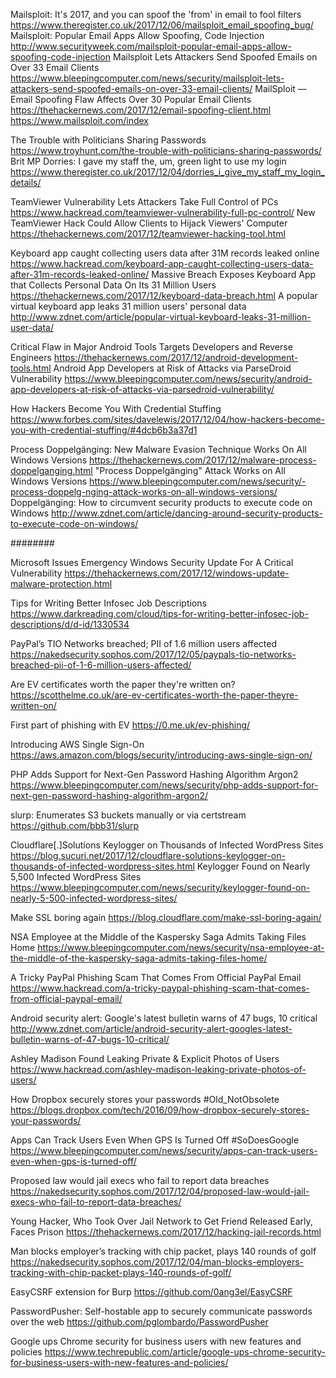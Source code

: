 Mailsploit: It's 2017, and you can spoof the 'from' in email to fool filters
https://www.theregister.co.uk/2017/12/06/mailsploit_email_spoofing_bug/
Mailsploit: Popular Email Apps Allow Spoofing, Code Injection
http://www.securityweek.com/mailsploit-popular-email-apps-allow-spoofing-code-injection
Mailsploit Lets Attackers Send Spoofed Emails on Over 33 Email Clients
https://www.bleepingcomputer.com/news/security/mailsploit-lets-attackers-send-spoofed-emails-on-over-33-email-clients/
MailSploit — Email Spoofing Flaw Affects Over 30 Popular Email Clients
https://thehackernews.com/2017/12/email-spoofing-client.html
https://www.mailsploit.com/index

The Trouble with Politicians Sharing Passwords
https://www.troyhunt.com/the-trouble-with-politicians-sharing-passwords/
Brit MP Dorries: I gave my staff the, um, green light to use my login
https://www.theregister.co.uk/2017/12/04/dorries_i_give_my_staff_my_login_details/


TeamViewer Vulnerability Lets Attackers Take Full Control of PCs
https://www.hackread.com/teamviewer-vulnerability-full-pc-control/
New TeamViewer Hack Could Allow Clients to Hijack Viewers' Computer
https://thehackernews.com/2017/12/teamviewer-hacking-tool.html


Keyboard app caught collecting users data after 31M records leaked online
https://www.hackread.com/keyboard-app-caught-collecting-users-data-after-31m-records-leaked-online/
Massive Breach Exposes Keyboard App that Collects Personal Data On Its 31 Million Users
https://thehackernews.com/2017/12/keyboard-data-breach.html
A popular virtual keyboard app leaks 31 million users' personal data
http://www.zdnet.com/article/popular-virtual-keyboard-leaks-31-million-user-data/


Critical Flaw in Major Android Tools Targets Developers and Reverse Engineers
https://thehackernews.com/2017/12/android-development-tools.html
Android App Developers at Risk of Attacks via ParseDroid Vulnerability
https://www.bleepingcomputer.com/news/security/android-app-developers-at-risk-of-attacks-via-parsedroid-vulnerability/






How Hackers Become You With Credential Stuffing
https://www.forbes.com/sites/davelewis/2017/12/04/how-hackers-become-you-with-credential-stuffing/#4dcb6b3a37d1



Process Doppelgänging: New Malware Evasion Technique Works On All Windows Versions
https://thehackernews.com/2017/12/malware-process-doppelganging.html
"Process Doppelgänging" Attack Works on All Windows Versions
https://www.bleepingcomputer.com/news/security/-process-doppelg-nging-attack-works-on-all-windows-versions/
Doppelgänging: How to circumvent security products to execute code on Windows
http://www.zdnet.com/article/dancing-around-security-products-to-execute-code-on-windows/


########

Microsoft Issues Emergency Windows Security Update For A Critical Vulnerability
https://thehackernews.com/2017/12/windows-update-malware-protection.html

Tips for Writing Better Infosec Job Descriptions
https://www.darkreading.com/cloud/tips-for-writing-better-infosec-job-descriptions/d/d-id/1330534

PayPal’s TIO Networks breached; PII of 1.6 million users affected
https://nakedsecurity.sophos.com/2017/12/05/paypals-tio-networks-breached-pii-of-1-6-million-users-affected/

Are EV certificates worth the paper they're written on?
https://scotthelme.co.uk/are-ev-certificates-worth-the-paper-theyre-written-on/

First part of phishing with EV
https://0.me.uk/ev-phishing/

Introducing AWS Single Sign-On
https://aws.amazon.com/blogs/security/introducing-aws-single-sign-on/

PHP Adds Support for Next-Gen Password Hashing Algorithm Argon2
https://www.bleepingcomputer.com/news/security/php-adds-support-for-next-gen-password-hashing-algorithm-argon2/


slurp: Enumerates S3 buckets manually or via certstream
https://github.com/bbb31/slurp





Cloudflare[.]Solutions Keylogger on Thousands of Infected WordPress Sites
https://blog.sucuri.net/2017/12/cloudflare-solutions-keylogger-on-thousands-of-infected-wordpress-sites.html
Keylogger Found on Nearly 5,500 Infected WordPress Sites
https://www.bleepingcomputer.com/news/security/keylogger-found-on-nearly-5-500-infected-wordpress-sites/

Make SSL boring again
https://blog.cloudflare.com/make-ssl-boring-again/

NSA Employee at the Middle of the Kaspersky Saga Admits Taking Files Home
https://www.bleepingcomputer.com/news/security/nsa-employee-at-the-middle-of-the-kaspersky-saga-admits-taking-files-home/

A Tricky PayPal Phishing Scam That Comes From Official PayPal Email
https://www.hackread.com/a-tricky-paypal-phishing-scam-that-comes-from-official-paypal-email/

Android security alert: Google's latest bulletin warns of 47 bugs, 10 critical
http://www.zdnet.com/article/android-security-alert-googles-latest-bulletin-warns-of-47-bugs-10-critical/

Ashley Madison Found Leaking Private & Explicit Photos of Users
https://www.hackread.com/ashley-madison-leaking-private-photos-of-users/

How Dropbox securely stores your passwords #Old_NotObsolete
https://blogs.dropbox.com/tech/2016/09/how-dropbox-securely-stores-your-passwords/

Apps Can Track Users Even When GPS Is Turned Off #SoDoesGoogle
https://www.bleepingcomputer.com/news/security/apps-can-track-users-even-when-gps-is-turned-off/



Proposed law would jail execs who fail to report data breaches
https://nakedsecurity.sophos.com/2017/12/04/proposed-law-would-jail-execs-who-fail-to-report-data-breaches/


Young Hacker, Who Took Over Jail Network to Get Friend Released Early, Faces Prison
https://thehackernews.com/2017/12/hacking-jail-records.html

Man blocks employer’s tracking with chip packet, plays 140 rounds of golf
https://nakedsecurity.sophos.com/2017/12/04/man-blocks-employers-tracking-with-chip-packet-plays-140-rounds-of-golf/

EasyCSRF extension for Burp
https://github.com/0ang3el/EasyCSRF

PasswordPusher: Self-hostable app to securely communicate passwords over the web
https://github.com/pglombardo/PasswordPusher

Google ups Chrome security for business users with new features and policies
https://www.techrepublic.com/article/google-ups-chrome-security-for-business-users-with-new-features-and-policies/
